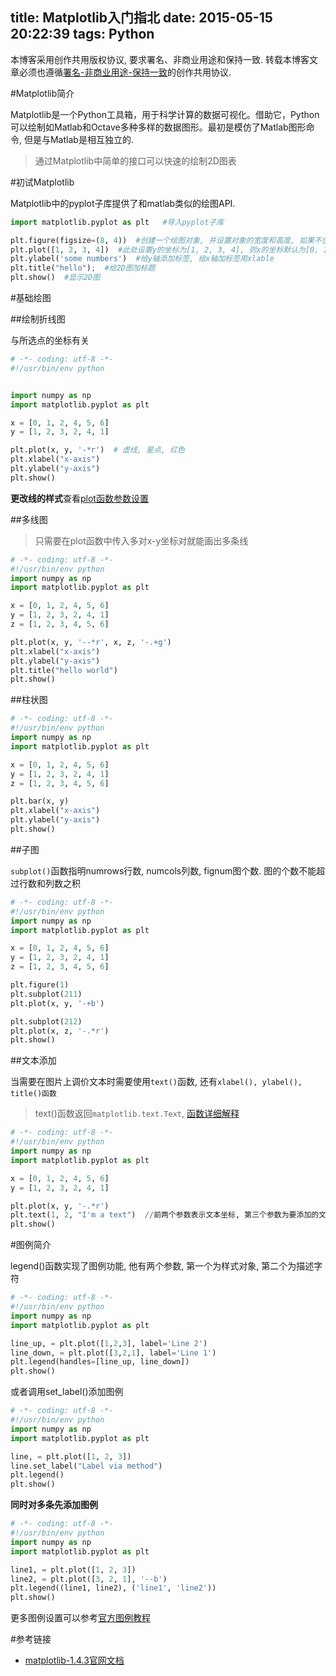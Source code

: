 title: Matplotlib入门指北
date: 2015-05-15 20:22:39
tags: Python
---

本博客采用创作共用版权协议, 要求署名、非商业用途和保持一致. 转载本博客文章必须也遵循[署名-非商业用途-保持一致](http://creativecommons.org/licenses/by-nc-sa/3.0/deed.zh)的创作共用协议.

#Matplotlib简介

Matplotlib是一个Python工具箱，用于科学计算的数据可视化。借助它，Python可以绘制如Matlab和Octave多种多样的数据图形。最初是模仿了Matlab图形命令, 但是与Matlab是相互独立的.


> 通过Matplotlib中简单的接口可以快速的绘制2D图表

<!--more-->

#初试Matplotlib

Matplotlib中的pyplot子库提供了和matlab类似的绘图API.

```python
import matplotlib.pyplot as plt   #导入pyplot子库

plt.figure(figsize=(8, 4))  #创建一个绘图对象, 并设置对象的宽度和高度, 如果不创建直接调用plot, Matplotlib会直接创建一个绘图对象
plt.plot([1, 2, 3, 4])  #此处设置y的坐标为[1, 2, 3, 4], 则x的坐标默认为[0, 1, 2, 3]在绘图对象中进行绘图, 可以设置label, color和linewidth关键字参数
plt.ylabel('some numbers')  #给y轴添加标签, 给x轴加标签用xlable
plt.title("hello");  #给2D图加标题
plt.show()  #显示2D图
```


#基础绘图


##绘制折线图

与所选点的坐标有关

```python
# -*- coding: utf-8 -*-
#!/usr/bin/env python


import numpy as np
import matplotlib.pyplot as plt 

x = [0, 1, 2, 4, 5, 6]
y = [1, 2, 3, 2, 4, 1]

plt.plot(x, y, '-*r')  # 虚线, 星点, 红色
plt.xlabel("x-axis")
plt.ylabel("y-axis")
plt.show()
```

**更改线的样式**查看[plot函数参数设置](http://matplotlib.org/1.4.3/api/pyplot_api.html#matplotlib.pyplot.plot)


##多线图

> 只需要在plot函数中传入多对x-y坐标对就能画出多条线

```python
# -*- coding: utf-8 -*-
#!/usr/bin/env python
import numpy as np
import matplotlib.pyplot as plt 

x = [0, 1, 2, 4, 5, 6]
y = [1, 2, 3, 2, 4, 1]
z = [1, 2, 3, 4, 5, 6]

plt.plot(x, y, '--*r', x, z, '-.+g')
plt.xlabel("x-axis")
plt.ylabel("y-axis")
plt.title("hello world")
plt.show()
```



##柱状图

```py
# -*- coding: utf-8 -*-
#!/usr/bin/env python
import numpy as np
import matplotlib.pyplot as plt 

x = [0, 1, 2, 4, 5, 6]
y = [1, 2, 3, 2, 4, 1]
z = [1, 2, 3, 4, 5, 6]

plt.bar(x, y)
plt.xlabel("x-axis")
plt.ylabel("y-axis")
plt.show()
```


##子图

`subplot()`函数指明numrows行数, numcols列数, fignum图个数. 图的个数不能超过行数和列数之积

```python
# -*- coding: utf-8 -*-
#!/usr/bin/env python
import numpy as np
import matplotlib.pyplot as plt 

x = [0, 1, 2, 4, 5, 6]
y = [1, 2, 3, 2, 4, 1]
z = [1, 2, 3, 4, 5, 6]

plt.figure(1)
plt.subplot(211)
plt.plot(x, y, '-+b')

plt.subplot(212)
plt.plot(x, z, '-.*r')
plt.show()
```

##文本添加

当需要在图片上调价文本时需要使用`text()`函数, 还有`xlabel(), ylabel(), title()函数`

> text()函数返回`matplotlib.text.Text`, [函数详细解释](http://matplotlib.org/1.4.3/api/pyplot_api.html#matplotlib.pyplot.text)

```python
# -*- coding: utf-8 -*-
#!/usr/bin/env python
import numpy as np
import matplotlib.pyplot as plt 

x = [0, 1, 2, 4, 5, 6]
y = [1, 2, 3, 2, 4, 1]

plt.plot(x, y, '-.*r') 
plt.text(1, 2, "I'm a text")  //前两个参数表示文本坐标, 第三个参数为要添加的文本
plt.show()

```


#图例简介


legend()函数实现了图例功能, 他有两个参数, 第一个为样式对象, 第二个为描述字符

```python
# -*- coding: utf-8 -*-
#!/usr/bin/env python
import numpy as np
import matplotlib.pyplot as plt 

line_up, = plt.plot([1,2,3], label='Line 2')
line_down, = plt.plot([3,2,1], label='Line 1')
plt.legend(handles=[line_up, line_down])
plt.show()
```


或者调用set_label()添加图例

```python
# -*- coding: utf-8 -*-
#!/usr/bin/env python
import numpy as np
import matplotlib.pyplot as plt 

line, = plt.plot([1, 2, 3])
line.set_label("Label via method")
plt.legend()
plt.show()
```

**同时对多条先添加图例**

```python
# -*- coding: utf-8 -*-
#!/usr/bin/env python
import numpy as np
import matplotlib.pyplot as plt 

line1, = plt.plot([1, 2, 3])
line2, = plt.plot([3, 2, 1], '--b')
plt.legend((line1, line2), ('line1', 'line2'))
plt.show()
```

更多图例设置可以参考[官方图例教程](http://matplotlib.org/users/legend_guide.html)

#参考链接

- [matplotlib-1.4.3官网文档](http://matplotlib.org/1.4.3/users/intro.html)
